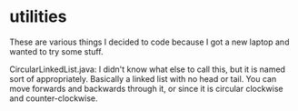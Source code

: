 # utilities
These are various things I decided to code because I got a new laptop and wanted to try some stuff.

CircularLinkedList.java:
  I didn't know what else to call this, but it is named sort of appropriately.  Basically a linked list with no head or tail.
  You can move forwards and backwards through it, or since it is circular clockwise and counter-clockwise.
